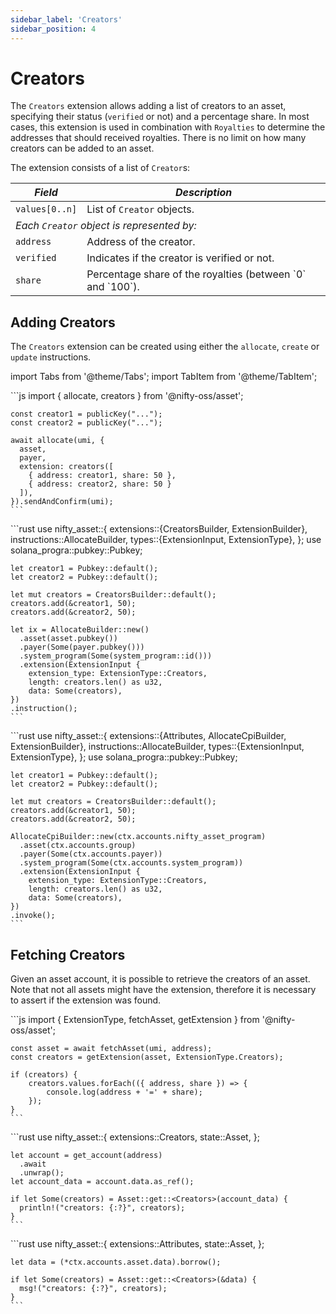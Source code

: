 ```yaml
---
sidebar_label: 'Creators'
sidebar_position: 4
---
```


# Creators

The `Creators` extension allows adding a list of creators to an asset, specifying their status (`verified` or not) and a percentage share. In most cases, this extension is used in combination with `Royalties` to determine the addresses that should received royalties. There is no limit on how many creators can be added to an asset.

The extension consists of a list of `Creator`s:

<!-- Begin table -->
<table class="account-layout-table">
    <thead>
        <tr>
            <th><i>Field</i></th>
            <th colspan="2"><i>Description</i></th>
        </tr>
    </thead>
    <tbody>
        <tr>
            <td><code>values[0..n]</code></td>
            <td colspan="2">List of <code>Creator</code> objects.</td>
        </tr>
        <tr>
            <td colspan="3"><i>Each <code>Creator</code> object is represented by:</i></td>
        </tr>
        <tr>
            <td><code>address</code></td>
            <td>Address of the creator.</td>
        </tr>
        <tr>
            <td><code>verified</code></td>
            <td>Indicates if the creator is verified or not.</td>
        </tr>
        <tr>
            <td><code>share</code></td>
            <td>Percentage share of the royalties (between `0` and `100`).</td>
        </tr>
    </tbody>
</table>
<!-- End table -->

## Adding Creators

The `Creators` extension can be created using either the `allocate`, `create` or `update` instructions.

import Tabs from '@theme/Tabs';
import TabItem from '@theme/TabItem';

<Tabs>
  <TabItem value="javascript" label="JavaScript" default>
    ```js
    import { allocate, creators } from '@nifty-oss/asset';

    const creator1 = publicKey("...");
    const creator2 = publicKey("...");

    await allocate(umi, {
      asset,
      payer,
      extension: creators([
        { address: creator1, share: 50 },
        { address: creator2, share: 50 }
      ]),
    }).sendAndConfirm(umi);
    ```
  </TabItem>
  <TabItem value="rust" label="Rust">
    ```rust
    use nifty_asset::{
      extensions::{CreatorsBuilder, ExtensionBuilder},
      instructions::AllocateBuilder,
      types::{ExtensionInput, ExtensionType},
    };
    use solana_progra::pubkey::Pubkey;

    let creator1 = Pubkey::default();
    let creator2 = Pubkey::default();

    let mut creators = CreatorsBuilder::default();
    creators.add(&creator1, 50);
    creators.add(&creator2, 50);

    let ix = AllocateBuilder::new()
      .asset(asset.pubkey())
      .payer(Some(payer.pubkey()))
      .system_program(Some(system_program::id()))
      .extension(ExtensionInput {
        extension_type: ExtensionType::Creators,
        length: creators.len() as u32,
        data: Some(creators),
    })
    .instruction();
    ```
  </TabItem>
  <TabItem value="rust on-chain" label="Rust (on-chain)">
    ```rust
    use nifty_asset::{
      extensions::{Attributes, AllocateCpiBuilder, ExtensionBuilder},
      instructions::AllocateBuilder,
      types::{ExtensionInput, ExtensionType},
    };
    use solana_progra::pubkey::Pubkey;

    let creator1 = Pubkey::default();
    let creator2 = Pubkey::default();

    let mut creators = CreatorsBuilder::default();
    creators.add(&creator1, 50);
    creators.add(&creator2, 50);

    AllocateCpiBuilder::new(ctx.accounts.nifty_asset_program)
      .asset(ctx.accounts.group)
      .payer(Some(ctx.accounts.payer))
      .system_program(Some(ctx.accounts.system_program))
      .extension(ExtensionInput {
        extension_type: ExtensionType::Creators,
        length: creators.len() as u32,
        data: Some(creators),
    })
    .invoke();
    ```
  </TabItem>
</Tabs>

## Fetching Creators

Given an asset account, it is possible to retrieve the creators of an asset. Note that not all assets might have the extension, therefore it is necessary to assert if the extension was found.

<Tabs>
  <TabItem value="javascript" label="JavaScript" default>
    ```js
    import {
      ExtensionType,
      fetchAsset,
      getExtension
    } from '@nifty-oss/asset';

    const asset = await fetchAsset(umi, address);
    const creators = getExtension(asset, ExtensionType.Creators);

    if (creators) {
        creators.values.forEach(({ address, share }) => {
            console.log(address + '=' + share);
        });
    }
    ```
  </TabItem>
  <TabItem value="rust" label="Rust">
    ```rust
    use nifty_asset::{
      extensions::Creators,
      state::Asset,
    };

    let account = get_account(address)
      .await
      .unwrap();
    let account_data = account.data.as_ref();

    if let Some(creators) = Asset::get::<Creators>(account_data) {
      println!("creators: {:?}", creators);
    }
    ```
  </TabItem>
  <TabItem value="rust on-chain" label="Rust (on-chain)">
    ```rust
    use nifty_asset::{
      extensions::Attributes,
      state::Asset,
    };

    let data = (*ctx.accounts.asset.data).borrow();

    if let Some(creators) = Asset::get::<Creators>(&data) {
      msg!("creators: {:?}", creators);
    }
    ```
  </TabItem>
</Tabs>